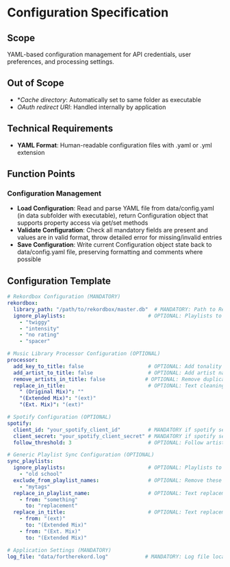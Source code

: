 # Configuration Specification

## Scope
YAML-based configuration management for API credentials, user preferences, and processing settings.

## Out of Scope
- **Cache directory*: Automatically set to same folder as executable
- *OAuth redirect URI*: Handled internally by application

## Technical Requirements
- **YAML Format**: Human-readable configuration files with .yaml or .yml extension

## Function Points

### Configuration Management
- **Load Configuration**: Read and parse YAML file from data/config.yaml (in data subfolder with executable), return Configuration object that supports property access via get/set methods
- **Validate Configuration**: Check all mandatory fields are present and values are in valid format, throw detailed error for missing/invalid entries
- **Save Configuration**: Write current Configuration object state back to data/config.yaml file, preserving formatting and comments where possible

## Configuration Template

```yaml
# Rekordbox Configuration (MANDATORY)
rekordbox:
  library_path: "/path/to/rekordbox/master.db"  # MANDATORY: Path to Rekordbox database file
  ignore_playlists:                           # OPTIONAL: Playlists to skip during processing
    - "twiggy"
    - "intensity" 
    - "no rating"
    - "spacer"

# Music Library Processor Configuration (OPTIONAL)
processor:
  add_key_to_title: false                     # OPTIONAL: Add tonality (1A, 5B, etc.) to track title, defaults to false
  add_artist_to_title: false                  # OPTIONAL: Add artist name to track title, defaults to false
  remove_artists_in_title: false             # OPTIONAL: Remove duplicate artists from title, defaults to false
  replace_in_title:                           # OPTIONAL: Text cleaning rules for track titles
    " (Original Mix)": ""
    "(Extended Mix)": "(ext)"
    "(Ext. Mix)": "(ext)"

# Spotify Configuration (OPTIONAL)
spotify:
  client_id: "your_spotify_client_id"         # MANDATORY if spotify section exists: Spotify app client ID
  client_secret: "your_spotify_client_secret" # MANDATORY if spotify section exists: Spotify app client secret
  follow_threshold: 3                         # OPTIONAL: Follow artists if they appear in X or more liked tracks, defaults to 3

# Generic Playlist Sync Configuration (OPTIONAL)  
sync_playlists:
  ignore_playlists:                           # OPTIONAL: Playlists to exclude from sync
    - "old school"
  exclude_from_playlist_names:                # OPTIONAL: Remove these terms from playlist names
    - "mytags"
  replace_in_playlist_name:                   # OPTIONAL: Text replacements for playlist names
    - from: "something"
      to: "replacement"
  replace_in_title:                           # OPTIONAL: Text replacements for track titles in target platform
    - from: "(ext)"
      to: "(Extended Mix)"
    - from: "(Ext. Mix)"
      to: "(Extended Mix)"

# Application Settings (MANDATORY)
log_file: "data/fortherekord.log"            # MANDATORY: Log file location, defaults to data/fortherekord.log if not specified
```
